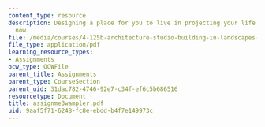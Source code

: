 ```yaml
---
content_type: resource
description: Designing a place for you to live in projecting your life ten years from
  now.
file: /media/courses/4-125b-architecture-studio-building-in-landscapes-fall-2005/9aaf5f716248fc8eebddb4f7e149973c_assignme3wampler.pdf
file_type: application/pdf
learning_resource_types:
- Assignments
ocw_type: OCWFile
parent_title: Assignments
parent_type: CourseSection
parent_uid: 31dac782-4746-92e7-c34f-ef6c5b686516
resourcetype: Document
title: assignme3wampler.pdf
uid: 9aaf5f71-6248-fc8e-ebdd-b4f7e149973c
---
```

